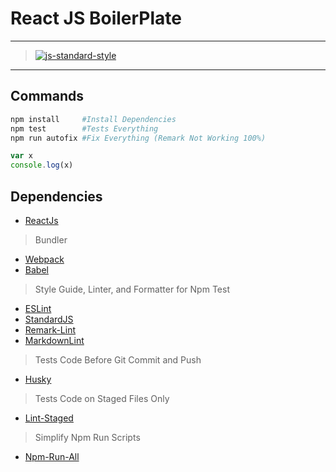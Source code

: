 # React JS BoilerPlate

* * *

> [![js-standard-style](https://cdn.rawgit.com/standard/standard/master/badge.svg)](https://github.com/standard/standard)

* * *

## Commands

```sh
npm install     #Install Dependencies
npm test        #Tests Everything
npm run autofix #Fix Everything (Remark Not Working 100%)
```

```js
var x
console.log(x)
```

## Dependencies

* [ReactJs](https://reactjs.org/)

> Bundler

* [Webpack](https://webpack.js.org/)
* [Babel](https://babeljs.io/)

> Style Guide, Linter, and Formatter for Npm Test

* [ESLint](https://eslint.org/)
* [StandardJS](https://standardjs.com/)
* [Remark-Lint](https://www.npmjs.com/package/remark-lint)
* [MarkdownLint](https://marketplace.visualstudio.com/items?itemName=DavidAnson.vscode-markdownlint)

> Tests Code Before Git Commit and Push

* [Husky](https://www.npmjs.com/package/husky)

> Tests Code on Staged Files Only

* [Lint-Staged](https://www.npmjs.com/package/lint-staged)

> Simplify Npm Run Scripts

* [Npm-Run-All](https://www.npmjs.com/package/npm-run-all)
